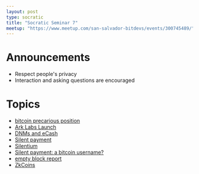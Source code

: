 ```yaml
---
layout: post
type: socratic
title: "Socratic Seminar 7"
meetup: "https://www.meetup.com/san-salvador-bitdevs/events/300745489/"
---
```


# Announcements

- Respect people's privacy
- Interaction and asking questions are encouraged

# Topics

- [bitcoin precarious position](https://bluematt.bitcoin.ninja/2024/05/11/bitcoins-precarious-position/)
- [Ark Labs Launch](https://blog.arklabs.to/introducing-ark-labs-a-new-venture-to-bring-seamless-and-scalable-payments-to-bitcoin-811388c0001b)
- [DNMs and eCash](https://delvingbitcoin.org/t/dnm-ecash-and-privacy/916)
- [Silent payment](https://bitcoinops.org/en/topics/silent-payments/)
- [Silentium](https://x.com/TheSingerLouis/status/1790824126472667227)
- [Silent payment: a bitcoin username?](https://podcasts.apple.com/us/podcast/stephan-livera-podcast/id1415720320?i=1000656901291)
- [empty block report](https://research.mempool.space/empty-block-report/)
- [ZkCoins](https://twitter.com/robin_linus/status/1781832291938877704)
